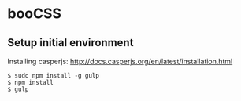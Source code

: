 booCSS
======

## Setup initial environment ##

Installing casperjs: http://docs.casperjs.org/en/latest/installation.html

```
$ sudo npm install -g gulp
$ npm install
$ gulp
```

